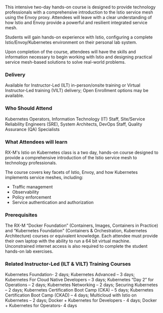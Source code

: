<!-- Istio and Envoy Service Mesh Foundation -->

This intensive two-day hands-on course is designed to provide technology professionals with a comprehensive introduction to the Istio service mesh using the Envoy proxy. Attendees will leave with a clear understanding of how Istio and Envoy provide a powerful and resilient integrated service mesh.

Students will gain hands-on experience with Istio, configuring a complete Istio/Envoy/Kubernetes environment on their personal lab system.

Upon completion of the course, attendees will have the skills and information necessary to begin working with Istio and designing practical service mesh-based solutions to solve real-world problems.


### Delivery

Available for Instructor-Led (ILT) in-person/onsite training or Virtual Instructor-Led training (VILT) delivery; Open Enrollment options may be available.


### Who Should Attend

Kubernetes Operators, Information Technology (IT) Staff, Site/Service Reliability Engineers (SRE), System Architects, DevOps Staff, Quality Assurance (QA) Specialists


### What Attendees will learn

RX-M's Istio on Kubernetes class is a two day, hands-on course designed to provide a comprehensive introduction of the Istio service mesh to technology professionals.

The course covers key facets of Istio, Envoy, and how Kubernetes implements service meshes, including:

- Traffic management
- Observability
- Policy enforcement
- Service authentication and authorization


### Prerequisites

The RX-M “Docker Foundation” (Containers, Images, Containers in Practice)  and “Kubernetes Foundation" (Containers & Orchestration, Kubernetes Architecture) courses or equivalent knowledge. Each attendee must provide their own laptop with the ability to run a 64 bit virtual machine. Unconstrained internet access is also required to complete the student hands-on lab exercises.


### Related  Instructor-Led (ILT & VILT) Training Courses

Kubernetes Foundation- 2 days; Kubernetes Advanced – 3 days; Kubernetes For Cloud Native Developers – 3 days; Kubernetes “Day 2” for Operations – 2 days; Kubernetes Networking – 2 days; Securing Kubernetes – 2 days; Kubernetes Certification Boot Camp (CKA) – 5 days; Kubernetes Certification Boot Camp (CKAD) – 4 days; Multicloud with Istio on Kubernetes – 2 days; Docker + Kubernetes for Developers - 4 days;  Docker + Kubernetes for Operators- 4 days



